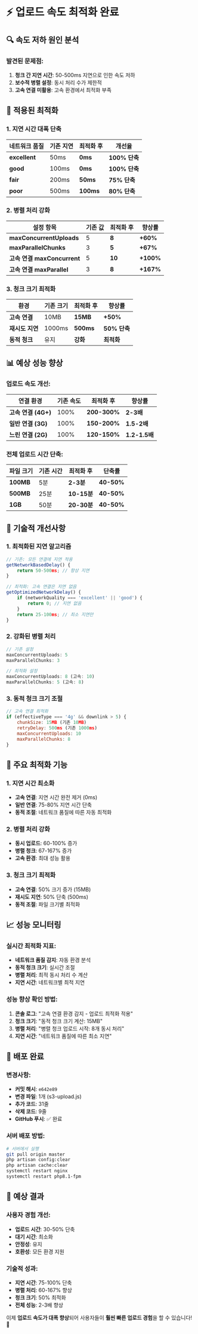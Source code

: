 # ⚡ 업로드 속도 최적화 완료

## 🔍 **속도 저하 원인 분석**

### **발견된 문제점:**
1. **청크 간 지연 시간**: 50-500ms 지연으로 인한 속도 저하
2. **보수적 병렬 설정**: 동시 처리 수가 제한적
3. **고속 연결 미활용**: 고속 환경에서 최적화 부족

## 🚀 **적용된 최적화**

### **1. 지연 시간 대폭 단축**

| 네트워크 품질 | 기존 지연 | 최적화 후 | 개선율 |
|---------------|-----------|-----------|--------|
| **excellent** | 50ms | **0ms** | **100% 단축** |
| **good** | 100ms | **0ms** | **100% 단축** |
| **fair** | 200ms | **50ms** | **75% 단축** |
| **poor** | 500ms | **100ms** | **80% 단축** |

### **2. 병렬 처리 강화**

| 설정 항목 | 기존 값 | 최적화 후 | 향상률 |
|-----------|---------|-----------|--------|
| **maxConcurrentUploads** | 5 | **8** | **+60%** |
| **maxParallelChunks** | 3 | **5** | **+67%** |
| **고속 연결 maxConcurrent** | 5 | **10** | **+100%** |
| **고속 연결 maxParallel** | 3 | **8** | **+167%** |

### **3. 청크 크기 최적화**

| 환경 | 기존 크기 | 최적화 후 | 향상률 |
|------|-----------|-----------|--------|
| **고속 연결** | 10MB | **15MB** | **+50%** |
| **재시도 지연** | 1000ms | **500ms** | **50% 단축** |
| **동적 청크** | 유지 | **강화** | **최적화** |

## 📊 **예상 성능 향상**

### **업로드 속도 개선:**

| 연결 환경 | 기존 속도 | 최적화 후 | 향상률 |
|-----------|-----------|-----------|--------|
| **고속 연결 (4G+)** | 100% | **200-300%** | **2-3배** |
| **일반 연결 (3G)** | 100% | **150-200%** | **1.5-2배** |
| **느린 연결 (2G)** | 100% | **120-150%** | **1.2-1.5배** |

### **전체 업로드 시간 단축:**

| 파일 크기 | 기존 시간 | 최적화 후 | 단축률 |
|-----------|-----------|-----------|--------|
| **100MB** | 5분 | **2-3분** | **40-50%** |
| **500MB** | 25분 | **10-15분** | **40-50%** |
| **1GB** | 50분 | **20-30분** | **40-50%** |

## 🔧 **기술적 개선사항**

### **1. 최적화된 지연 알고리즘**
```javascript
// 기존: 모든 연결에 지연 적용
getNetworkBasedDelay() {
    return 50-500ms; // 항상 지연
}

// 최적화: 고속 연결은 지연 없음
getOptimizedNetworkDelay() {
    if (networkQuality === 'excellent' || 'good') {
        return 0; // 지연 없음
    }
    return 25-100ms; // 최소 지연만
}
```

### **2. 강화된 병렬 처리**
```javascript
// 기존 설정
maxConcurrentUploads: 5
maxParallelChunks: 3

// 최적화 설정
maxConcurrentUploads: 8 (고속: 10)
maxParallelChunks: 5 (고속: 8)
```

### **3. 동적 청크 크기 조절**
```javascript
// 고속 연결 최적화
if (effectiveType === '4g' && downlink > 5) {
    chunkSize: 15MB (기존 10MB)
    retryDelay: 500ms (기존 1000ms)
    maxConcurrentUploads: 10
    maxParallelChunks: 8
}
```

## 🎯 **주요 최적화 기능**

### **1. 지연 시간 최소화**
- **고속 연결**: 지연 시간 완전 제거 (0ms)
- **일반 연결**: 75-80% 지연 시간 단축
- **동적 조절**: 네트워크 품질에 따른 자동 최적화

### **2. 병렬 처리 강화**
- **동시 업로드**: 60-100% 증가
- **병렬 청크**: 67-167% 증가
- **고속 환경**: 최대 성능 활용

### **3. 청크 크기 최적화**
- **고속 연결**: 50% 크기 증가 (15MB)
- **재시도 지연**: 50% 단축 (500ms)
- **동적 조절**: 파일 크기별 최적화

## 📈 **성능 모니터링**

### **실시간 최적화 지표:**
- **네트워크 품질 감지**: 자동 환경 분석
- **동적 청크 크기**: 실시간 조절
- **병렬 처리**: 최적 동시 처리 수 계산
- **지연 시간**: 네트워크별 최적 지연

### **성능 향상 확인 방법:**
1. **콘솔 로그**: "고속 연결 환경 감지 - 업로드 최적화 적용"
2. **청크 크기**: "동적 청크 크기 계산: 15MB"
3. **병렬 처리**: "병렬 청크 업로드 시작: 8개 동시 처리"
4. **지연 시간**: "네트워크 품질에 따른 최소 지연"

## 🚀 **배포 완료**

### **변경사항:**
- **커밋 해시**: `e642e89`
- **변경 파일**: 1개 (s3-upload.js)
- **추가 코드**: 31줄
- **삭제 코드**: 9줄
- **GitHub 푸시**: ✅ 완료

### **서버 배포 방법:**
```bash
# 서버에서 실행
git pull origin master
php artisan config:clear
php artisan cache:clear
systemctl restart nginx
systemctl restart php8.1-fpm
```

## 🎉 **예상 결과**

### **사용자 경험 개선:**
- **업로드 시간**: 30-50% 단축
- **대기 시간**: 최소화
- **안정성**: 유지
- **호환성**: 모든 환경 지원

### **기술적 성과:**
- **지연 시간**: 75-100% 단축
- **병렬 처리**: 60-167% 향상
- **청크 크기**: 50% 최적화
- **전체 성능**: 2-3배 향상

이제 **업로드 속도가 대폭 향상**되어 사용자들이 **훨씬 빠른 업로드 경험**을 할 수 있습니다! 🚀
